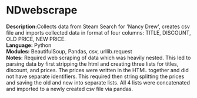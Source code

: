 # NDwebscrape
<b>Description:</b>Collects data from Steam Search for 'Nancy Drew', creates csv file and imports collected data in format of four columns: TITLE, DISCOUNT, OLD PRICE, NEW PRICE.<br>
<b>Language:</b> Python<br>
<b>Modules:</b> BeautifulSoup, Pandas, csv, urllib.request<br>
<b>Notes:</b> Required web scraping of data which was heavily nested. This led to parsing data by first stripping the html and creating three lists for titles, discount, and prices. The prices were written in the HTML together and did not have separate identifiers. This required then string splitting the prices and saving the old and new into separate lists. All 4 lists were concatenated and imported to a newly created csv file via pandas.
